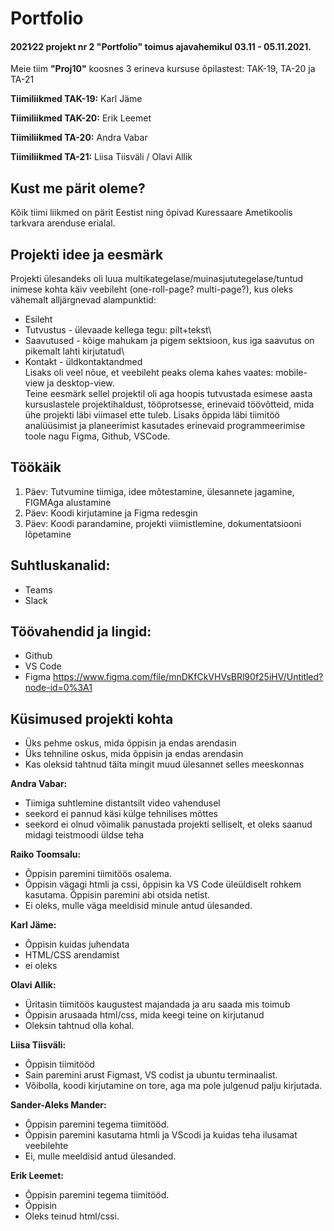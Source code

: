 # Portfolio

#### 2021∕22 projekt nr 2 "Portfolio" toimus ajavahemikul 03.11 - 05.11.2021.

Meie tiim **"Proj10"** koosnes 3 erineva kursuse õpilastest: TAK-19, TA-20 ja TA-21

**Tiimiliikmed TAK-19:** 
Karl Jäme

**Tiimiliikmed TAK-20:** 
Erik Leemet


**Tiimiliikmed TA-20:**
Andra Vabar 

**Tiimiliikmed TA-21:**
Liisa Tiisväli / Olavi Allik

## Kust me pärit oleme?
Kõik tiimi liikmed on pärit Eestist ning õpivad Kuressaare Ametikoolis tarkvara arenduse erialal.

## Projekti idee ja eesmärk
Projekti ülesandeks oli luua multikategelase/muinasjututegelase/tuntud inimese kohta käiv veebileht (one-roll-page? multi-page?), kus oleks vähemalt alljärgnevad alampunktid:
  - Esileht <br />
  - Tutvustus - ülevaade kellega tegu: pilt+tekst\
  - Saavutused - kõige mahukam ja pigem sektsioon, kus iga saavutus on pikemalt lahti kirjutatud\
  - Kontakt - üldkontaktandmed\
Lisaks oli veel nõue, et veebileht peaks olema kahes vaates: mobile-view ja desktop-view.\
Teine eesmärk sellel projektil oli aga hoopis tutvustada esimese aasta kursuslastele projektihaldust, tööprotsesse, erinevaid töövõtteid, mida ühe projekti läbi viimasel ette tuleb. Lisaks õppida läbi tiimitöö analüüsimist ja planeerimist kasutades erinevaid programmeerimise toole nagu Figma, Github, VSCode.

## Töökäik
 1. Päev: Tutvumine tiimiga, idee mõtestamine, ülesannete jagamine, FIGMAga alustamine
 2. Päev: Koodi kirjutamine ja Figma redesgin
 3. Päev: Koodi parandamine, projekti viimistlemine, dokumentatsiooni lõpetamine

## Suhtluskanalid: 
- Teams
- Slack

## Töövahendid ja lingid: 
- Github
- VS Code
- Figma https://www.figma.com/file/mnDKfCkVHVsBRl90f25iHV/Untitled?node-id=0%3A1

## Küsimused projekti kohta
 - Üks pehme oskus, mida õppisin ja endas arendasin
 - Üks tehniline oskus, mida õppisin ja endas arendasin
 - Kas oleksid tahtnud täita mingit muud ülesannet selles meeskonnas



**Andra Vabar:**
 - Tiimiga suhtlemine distantsilt video vahendusel
 - seekord ei pannud käsi külge tehnilises mõttes
 - seekord ei olnud võimalik panustada projekti selliselt, et oleks saanud midagi teistmoodi üldse teha

**Raiko Toomsalu:**
 - Õppisin paremini tiimitöös osalema.
 - Õppisin vägagi htmli ja cssi, õppisin ka VS Code üleüldiselt rohkem kasutama. Õppisin paremini abi otsida netist.
 - Ei oleks, mulle väga meeldisid minule antud ülesanded.

**Karl Jäme:**
- Õppisin kuidas juhendata
- HTML/CSS arendamist
- ei oleks 


**Olavi Allik:**
- Üritasin tiimitöös kaugustest majandada ja aru saada mis toimub
- Õppisin arusaada html/css, mida keegi teine on kirjutanud
- Oleksin tahtnud olla kohal. 

**Liisa Tiisväli:**
 - Õppisin tiimitööd
 - Sain paremini arust Figmast, VS codist ja ubuntu terminaalist.
 - Võibolla, koodi kirjutamine on tore, aga ma pole julgenud palju kirjutada.

**Sander-Aleks Mander:**
 -  Õppisin paremini tegema tiimitööd.
 -  Õppisin paremini kasutama htmli ja VScodi ja kuidas teha ilusamat veebilehte
 -  Ei, mulle meeldisid antud ülesanded.

**Erik Leemet:**
 -  Õppisin paremini tegema tiimitööd.
 -  Õppisin 
 -  Oleks teinud html/cssi.
